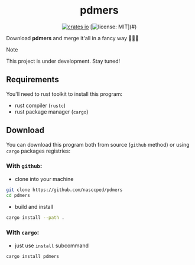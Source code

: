 <div align="center">

# pdmers

[![crates io](https://img.shields.io/crates/v/pdmers.svg)](https://crates.io/crates/pdmers)
[![license: MIT](https://img.shields.io/badge/license-MIT-blue?)](#)

</div>

Download **pdmers** and merge it'all in a fancy way 🎉🎉🎉

> [!NOTE]
>
> This project is under development. Stay tuned!

## Requirements

You'll need to rust toolkit to install this program:
- rust compiler (`rustc`)
- rust package manager (`cargo`)

## Download

You can download this program both from source (`github` method) or
using `cargo` packages registries:

### With `github`:

- clone into your machine

```sh
git clone https://github.com/nasccped/pdmers
cd pdmers
```

- build and install

```sh
cargo install --path .
```

### With `cargo`:

- just use `install` subcommand

```sh
cargo install pdmers
```
